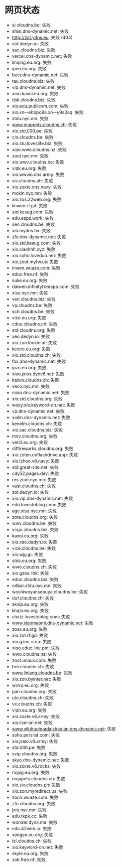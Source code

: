 # 网页状态
- si.cloudns.be: 失败
- shisi.dns-dynamic.net: 失败
- http://zot.ydns.eu: 失败 (404)
- std.dedyn.io: 失败
- sac.cloudns.biz: 失败
- vercel.dns-dynamic.net: 失败
- linqing.eu.org: 失败
- ipen.eu.org: 失败
- beer.dns-dynamic.net: 失败
- tau.cloudns.biz: 失败
- vip.dns-dynamic.net: 失败
- xioo.kaxoi.eu.org: 失败
- dsk.cloudns.biz: 失败
- xio.edu.publicvm.com: 失败
- xio.xn--ebbpo8a.xn--y9a3aq: 失败
- stdu.nyc.mn: 失败
- www.muppets.cloudns.ch: 失败
- xio.std.000.pe: 失败
- clo.cloudns.be: 失败
- xio.stu.loveslife.biz: 失败
- xioo.wwo.cloudns.nz: 失败
- zoot.nyc.mn: 失败
- xio.wwv.cloudns.be: 失败
- vipk.eu.org: 失败
- xio.wwvio.dns.army: 失败
- siv.cloudns.ph: 失败
- xio.zoxte.dns.navy: 失败
- mokin.nyc.mn: 失败
- xio.zos.22web.org: 失败
- linwen.rf.gd: 失败
- std.kesug.com: 失败
- edu.ezpz.work: 失败
- sen.cloudns.be: 失败
- xio.mydns.tw: 失败
- zfo.dns-dynamic.net: 失败
- xio.std.kesug.com: 失败
- xio.xiaohhh.xyz: 失败
- xio.soho.lovedub.net: 失败
- xio.zoot.myfw.us: 失败
- inwen.wuaze.com: 失败
- educ.free.nf: 失败
- suke.eu.org: 失败
- daiwen.infinityfreeapp.com: 失败
- xisu.nyc.mn: 失败
- ven.cloudns.biz: 失败
- vp.cloudns.be: 失败
- sch.cloudns.be: 失败
- viko.eu.org: 失败
- cdue.cloudns.ch: 失败
- std.cloudns.org: 失败
- xeo.dedyn.io: 失败
- xio.zon.lookin.at: 失败
- kcoco.eu.org: 失败
- xio.std.cloudns.ch: 失败
- fox.dns-dynamic.net: 失败
- ipzo.eu.org: 失败
- xioo.jxios.dynv6.net: 失败
- kaixin.cloudns.ch: 失败
- veco.nyc.mn: 失败
- miao.dns-dynamic.net: 失败
- xio.std.cloudns.org: 失败
- woxy.xio.keyword-on.net: 失败
- vp.dns-dynamic.net: 失败
- xiolin.dns-dynamic.net: 失败
- kenelm.cloudns.ch: 失败
- xio.sac.cloudns.biz: 失败
- mov.cloudns.org: 失败
- vercl.eu.org: 失败
- diffireworks.cloudns.org: 失败
- xio.zoten.onflashdrive.app: 失败
- xio.lzhoo.v6.navy: 失败
- std.great-site.net: 失败
- cdy52.pages.dev: 失败
- res.zoot.nyc.mn: 失败
- vast.cloudns.ch: 失败
- zot.dedyn.io: 失败
- xio.vip.dns-dynamic.net: 失败
- edu.lovestoblog.com: 失败
- age.xisu.nyc.mn: 失败
- zote.cloudns.org: 失败
- wwv.cloudns.be: 失败
- virgo.cloudns.biz: 失败
- kaxoi.eu.org: 失败
- xio.xeo.dedyn.io: 失败
- vice.cloudns.be: 失败
- xio.wjg.jp: 失败
- stds.eu.org: 失败
- wwo.cloudns.ch: 失败
- xio.gzos.link: 失败
- educ.cloudns.biz: 失败
- odbar.stdu.nyc.mn: 失败
- woshiwoyansebuya.cloudns.be: 失败
- duf.cloudns.ch: 失败
- skvip.eu.org: 失败
- linqin.eu.org: 失败
- chatz.lovestoblog.com: 失败
- www.xiaomaomi.dns-dynamic.net: 失败
- zosx.eu.org: 失败
- xio.zot.rf.gd: 失败
- xio.gzos.rr.nu: 失败
- xioo.educ.line.pm: 失败
- wwo.cloudns.nz: 失败
- zoot.unaux.com: 失败
- bre.cloudns.ch: 失败
- www.liniang.cloudns.be: 失败
- xio.zon.byinter.net: 失败
- wvvp.eu.org: 失败
- pan.cloudns.org: 失败
- uto.cloudns.ch: 失败
- vx.cloudns.ch: 失败
- vipn.eu.org: 失败
- xio.zoxte.v6.army: 失败
- xio.live-on.net: 失败
- www.yiluhuohuadaishadian.dns-dynamic.net: 失败
- soho.perslist.com: 失败
- xio.jxsio.v6.army: 失败
- std.000.pe: 失败
- svip.cloudns.org: 失败
- skyo.dns-dynamic.net: 失败
- xio.zoxte.v6.rocks: 失败
- ricpig.eu.org: 失败
- muppets.cloudns.ch: 失败
- xio.siv.cloudns.ph: 失败
- xio.zon.myredirect.us: 失败
- zoon.wuaze.com: 失败
- zfo.cloudns.org: 失败
- jxio.nyc.mn: 失败
- edu.tkpk.cc: 失败
- wonder.dynx.me: 失败
- edu.42web.io: 失败
- xongan.eu.org: 失败
- lzi.cloudns.ch: 失败
- xio.keyword-on.net: 失败
- skyle.eu.org: 失败
- zok.free.nf: 失败
